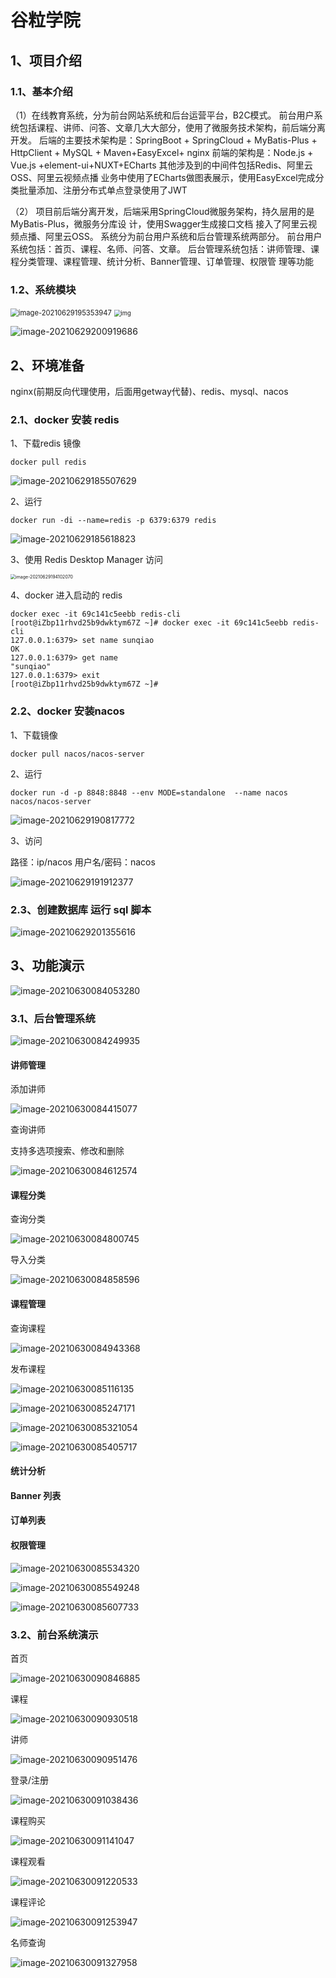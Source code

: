 # 谷粒学院

## 1、项目介绍

### 1.1、基本介绍

（1）在线教育系统，分为前台网站系统和后台运营平台，B2C模式。 前台用户系统包括课程、讲师、问答、文章几大大部分，使用了微服务技术架构，前后端分离开发。 后端的主要技术架构是：SpringBoot + SpringCloud + MyBatis-Plus + HttpClient + MySQL + Maven+EasyExcel+ nginx 前端的架构是：Node.js + Vue.js +element-ui+NUXT+ECharts 其他涉及到的中间件包括Redis、阿里云OSS、阿里云视频点播 业务中使用了ECharts做图表展示，使用EasyExcel完成分类批量添加、注册分布式单点登录使用了JWT

 （2） 项目前后端分离开发，后端采用SpringCloud微服务架构，持久层用的是MyBatis-Plus，微服务分库设 计，使用Swagger生成接口文档 接入了阿里云视频点播、阿里云OSS。 系统分为前台用户系统和后台管理系统两部分。 前台用户系统包括：首页、课程、名师、问答、文章。 后台管理系统包括：讲师管理、课程分类管理、课程管理、统计分析、Banner管理、订单管理、权限管 理等功能 

### 1.2、系统模块

<img src="https://gitee.com/sun-qiao321/picture/raw/master/images/image-20210629195353947.png" alt="image-20210629195353947" style="zoom: 80%;" />

<img src="https://images.gitee.com/uploads/images/2021/0627/103730_944e3204_5740554.png" alt="img" style="zoom: 67%;" />

![image-20210629200919686](https://gitee.com/sun-qiao321/picture/raw/master/images/image-20210629200919686.png)

## 2、环境准备

nginx(前期反向代理使用，后面用getway代替)、redis、mysql、nacos

### 2.1、docker 安装 redis

1、下载redis 镜像

```shell
docker pull redis
```

![image-20210629185507629](https://gitee.com/sun-qiao321/picture/raw/master/images/image-20210629185507629.png)

2、运行 

```shell
docker run -di --name=redis -p 6379:6379 redis
```

![image-20210629185618823](https://gitee.com/sun-qiao321/picture/raw/master/images/image-20210629185618823.png)

3、使用 Redis Desktop Manager 访问

<img src="https://gitee.com/sun-qiao321/picture/raw/master/images/image-20210629194102070.png" alt="image-20210629194102070" style="zoom:50%;" />

4、docker 进入启动的 redis

```shell
docker exec -it 69c141c5eebb redis-cli
[root@iZbp11rhvd25b9dwktym67Z ~]# docker exec -it 69c141c5eebb redis-cli
127.0.0.1:6379> set name sunqiao
OK
127.0.0.1:6379> get name
"sunqiao"
127.0.0.1:6379> exit
[root@iZbp11rhvd25b9dwktym67Z ~]# 
```



### 2.2、docker 安装nacos

1、下载镜像

```shell
docker pull nacos/nacos-server
```

2、运行

```shell
docker run -d -p 8848:8848 --env MODE=standalone  --name nacos  nacos/nacos-server
```

![image-20210629190817772](https://gitee.com/sun-qiao321/picture/raw/master/images/image-20210629190817772.png)

3、访问

路径：ip/nacos   用户名/密码：nacos

![image-20210629191912377](https://gitee.com/sun-qiao321/picture/raw/master/images/image-20210629191912377.png)

### 2.3、创建数据库 运行 sql 脚本

![image-20210629201355616](https://gitee.com/sun-qiao321/picture/raw/master/images/image-20210629201355616.png)



## 3、功能演示

![image-20210630084053280](https://gitee.com/sun-qiao321/picture/raw/master/images/image-20210630084053280.png)

### 3.1、后台管理系统

![image-20210630084249935](https://gitee.com/sun-qiao321/picture/raw/master/images/image-20210630084249935.png)

#### 讲师管理

添加讲师

![image-20210630084415077](https://gitee.com/sun-qiao321/picture/raw/master/images/image-20210630084415077.png)

查询讲师

支持多选项搜索、修改和删除

![image-20210630084612574](https://gitee.com/sun-qiao321/picture/raw/master/images/image-20210630084612574.png)

#### 课程分类

查询分类

![image-20210630084800745](https://gitee.com/sun-qiao321/picture/raw/master/images/image-20210630084800745.png)

导入分类

![image-20210630084858596](https://gitee.com/sun-qiao321/picture/raw/master/images/image-20210630084858596.png)

#### 课程管理

查询课程

![image-20210630084943368](https://gitee.com/sun-qiao321/picture/raw/master/images/image-20210630084943368.png)

发布课程

![image-20210630085116135](https://gitee.com/sun-qiao321/picture/raw/master/images/image-20210630085116135.png)

![image-20210630085247171](https://gitee.com/sun-qiao321/picture/raw/master/images/image-20210630085247171.png)

![image-20210630085321054](https://gitee.com/sun-qiao321/picture/raw/master/images/image-20210630085321054.png)

![image-20210630085405717](https://gitee.com/sun-qiao321/picture/raw/master/images/image-20210630085405717.png)

#### 统计分析

#### Banner 列表

#### 订单列表

#### 权限管理

![image-20210630085534320](https://gitee.com/sun-qiao321/picture/raw/master/images/image-20210630085534320.png)

![image-20210630085549248](https://gitee.com/sun-qiao321/picture/raw/master/images/image-20210630085549248.png)

![image-20210630085607733](https://gitee.com/sun-qiao321/picture/raw/master/images/image-20210630085607733.png)

### 3.2、前台系统演示

首页

![image-20210630090846885](https://gitee.com/sun-qiao321/picture/raw/master/images/image-20210630090846885.png)

课程

![image-20210630090930518](https://gitee.com/sun-qiao321/picture/raw/master/images/image-20210630090930518.png)

讲师

![image-20210630090951476](https://gitee.com/sun-qiao321/picture/raw/master/images/image-20210630090951476.png)

登录/注册

![image-20210630091038436](https://gitee.com/sun-qiao321/picture/raw/master/images/image-20210630091038436.png)

课程购买

![image-20210630091141047](https://gitee.com/sun-qiao321/picture/raw/master/images/image-20210630091141047.png)

课程观看

![image-20210630091220533](https://gitee.com/sun-qiao321/picture/raw/master/images/image-20210630091220533.png)

课程评论

![image-20210630091253947](https://gitee.com/sun-qiao321/picture/raw/master/images/image-20210630091253947.png)

名师查询

![image-20210630091327958](https://gitee.com/sun-qiao321/picture/raw/master/images/image-20210630091327958.png)

